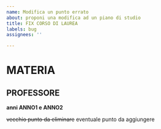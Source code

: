 ```yaml
---
name: Modifica un punto errato
about: proponi una modifica ad un piano di studio
title: FIX CORSO DI LAUREA
labels: bug
assignees: ''

---
```


# MATERIA

## PROFESSORE 

**anni ANNO1 e ANNO2** 

~~vecchio punto da eliminare~~
eventuale punto da aggiungere
